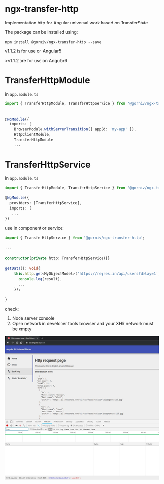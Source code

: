 # ngx-transfer-http
Implementation http for Angular universal work based on TransferState

The package can be installed using:

`npm install @gorniv/ngx-transfer-http --save`

v1.1.2 is for use on Angular5

\>v1.1.2 are for use on Angular6

# TransferHttpModule

in `app.module.ts`

```ts
import { TransferHttpModule, TransferHttpService } from '@gorniv/ngx-transfer-http';


@NgModule({
  imports: [
    BrowserModule.withServerTransition({ appId: 'my-app' }),
    HttpClientModule,
    TransferHttpModule
    ...
```

# TransferHttpService

in `app.module.ts`

```ts
import { TransferHttpModule, TransferHttpService } from '@gorniv/ngx-transfer-http';

@NgModule({
  providers: [TransferHttpService],
  imports: [
   ...
})
```

use in component or service:

```ts
import { TransferHttpService } from '@gorniv/ngx-transfer-http';

...

constructor(private http: TransferHttpService){}

getData(): void{
    this.http.get<MyObjectModel>('https://reqres.in/api/users?delay=1').subscribe(result => {
      console.log(result);
      ...
    });

}

```

check:
1) Node server console
2) Open network in developer tools browser and your XHR network must be empty

![network chrome](../../docs/imgs/check0.jpg)
